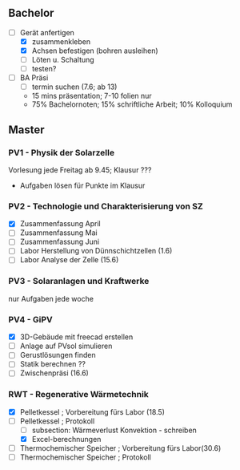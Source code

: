
## Bachelor
- [ ] Gerät anfertigen
	- [x] zusammenkleben
	- [x] Achsen befestigen (bohren ausleihen)
	- [ ] Löten u. Schaltung
	- [ ] testen?
- [ ] BA Präsi
	- [ ] termin suchen (7.6; ab 13)
	- 15 mins präsentation; 7-10 folien nur
	- 75% Bachelornoten; 15% schriftliche Arbeit; 10% Kolloquium

## Master
### PV1 - Physik der Solarzelle
Vorlesung jede Freitag ab 9.45; Klausur ???
- Aufgaben lösen für Punkte im Klausur
### PV2 - Technologie und Charakterisierung von SZ
- [x] Zusammenfassung April
- [ ] Zusammenfassung Mai
- [ ] Zusammenfassung Juni
- [ ] Labor Herstellung von Dünnschichtzellen (1.6)
- [ ] Labor Analyse der Zelle (15.6)

### PV3 - Solaranlagen und Kraftwerke
nur Aufgaben jede woche

### PV4 - GiPV
- [x] 3D-Gebäude mit freecad erstellen
- [ ] Anlage auf PVsol simulieren
- [ ] Gerustlösungen finden
- [ ] Statik berechnen ??
- [ ] Zwischenpräsi (16.6)

### RWT - Regenerative Wärmetechnik
- [x] Pelletkessel ; Vorbereitung fürs Labor (18.5)
- [ ] Pelletkessel ; Protokoll
	- [ ] subsection: Wärmeverlust Konvektion - schreiben
	- [x] Excel-berechnungen
- [ ] Thermochemischer Speicher ; Vorbereitung fürs Labor(30.6)
- [ ] Thermochemischer Speicher ; Protokoll